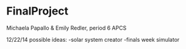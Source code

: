 FinalProject
============

Michaela Papallo &amp; Emily Redler, period 6 APCS

12/22/14
possible ideas:
-solar system creator
-finals week simulator

